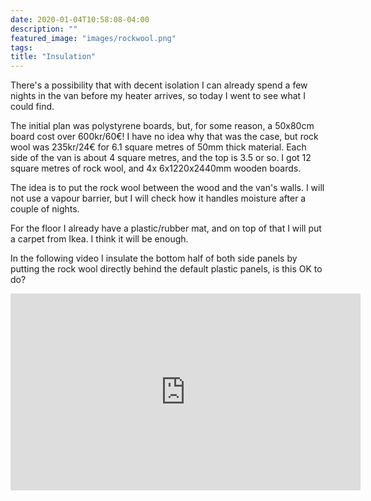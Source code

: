 ```yaml
---
date: 2020-01-04T10:58:08-04:00
description: ""
featured_image: "images/rockwool.png"
tags: 
title: "Insulation"
---
```


There's a possibility that with decent isolation I can already spend a few nights in the van before my heater arrives, so today I went to see what I could find.

The initial plan was polystyrene boards, but, for some reason, a 50x80cm board cost over 600kr/60€! I have no idea why that was the case, but rock wool was 235kr/24€ for 6.1 square metres of 50mm thick material. Each side of the van is about 4 square metres, and the top is 3.5 or so. I got 12 square metres of rock wool, and 4x 6x1220x2440mm wooden boards.

The idea is to put the rock wool between the wood and the van's walls. I will not use a vapour barrier, but I will check how it handles moisture after a couple of nights.

For the floor I already have a plastic/rubber mat, and on top of that I will put a carpet from Ikea. I think it will be enough.

In the following video I insulate the bottom half of both side panels by putting the rock wool directly behind the default plastic panels, is this OK to do?

<iframe width="560" height="315" src="https://www.youtube.com/embed/T8TJS9fbbyA" frameborder="0" allow="accelerometer; autoplay; encrypted-media; gyroscope; picture-in-picture" allowfullscreen></iframe>
